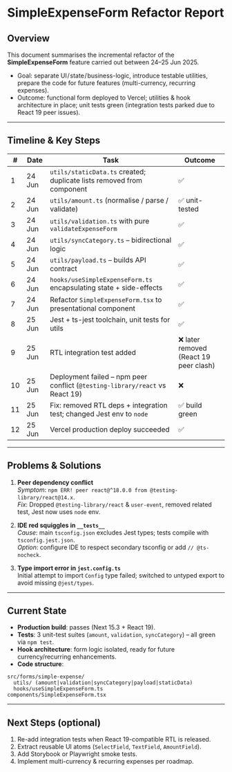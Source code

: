 # SimpleExpenseForm Refactor Report

## Overview
This document summarises the incremental refactor of the **SimpleExpenseForm** feature carried out between 24–25 Jun 2025.

* Goal: separate UI / state / business-logic, introduce testable utilities, prepare the code for future features (multi-currency, recurring expenses).
* Outcome: functional form deployed to Vercel; utilities & hook architecture in place; unit tests green (integration tests parked due to React 19 peer issues).

---

## Timeline & Key Steps

| # | Date | Task | Outcome |
|---|---|---|---|
| 1 | 24 Jun | `utils/staticData.ts` created; duplicate lists removed from component | ✅ |
| 2 | 24 Jun | `utils/amount.ts` (normalise / parse / validate) | ✅ unit-tested |
| 3 | 24 Jun | `utils/validation.ts` with pure `validateExpenseForm` | ✅ |
| 4 | 24 Jun | `utils/syncCategory.ts` – bidirectional logic | ✅ |
| 5 | 24 Jun | `utils/payload.ts` – builds API contract | ✅ |
| 6 | 24 Jun | `hooks/useSimpleExpenseForm.ts` encapsulating state + side-effects | ✅ |
| 7 | 24 Jun | Refactor `SimpleExpenseForm.tsx` to presentational component | ✅ |
| 8 | 25 Jun | Jest + ts-jest toolchain, unit tests for utils | ✅ |
| 9 | 25 Jun | RTL integration test added | ❌ later removed (React 19 peer clash) |
| 10 | 25 Jun | Deployment failed – npm peer conflict (`@testing-library/react` vs React 19) | ❌ |
| 11 | 25 Jun | Fix: removed RTL deps + integration test; changed Jest env to `node` | ✅ build green |
| 12 | 25 Jun | Vercel production deploy succeeded | ✅ |

---

## Problems & Solutions

1. **Peer dependency conflict**  
   *Symptom*: `npm ERR! peer react@^18.0.0 from @testing-library/react@14.x`.  
   *Fix*: Dropped `@testing-library/react` & `user-event`, removed related test, Jest now uses `node` env.

2. **IDE red squiggles in `__tests__`**  
   *Cause*: main `tsconfig.json` excludes Jest types; tests compile with `tsconfig.jest.json`.  
   *Option*: configure IDE to respect secondary tsconfig or add `// @ts-nocheck`.

3. **Type import error in `jest.config.ts`**  
   Initial attempt to import `Config` type failed; switched to untyped export to avoid missing `@jest/types`.

---

## Current State

* **Production build**: passes (Next 15.3 + React 19).  
* **Tests**: 3 unit-test suites (`amount`, `validation`, `syncCategory`) – all green via `npm test`.  
* **Hook architecture**: form logic isolated, ready for future currency/recurring enhancements.  
* **Code structure**:
```
src/forms/simple-expense/
  utils/ (amount|validation|syncCategory|payload|staticData)
  hooks/useSimpleExpenseForm.ts
components/SimpleExpenseForm.tsx
```

---

## Next Steps (optional)

1. Re-add integration tests when React 19-compatible RTL is released.
2. Extract reusable UI atoms (`SelectField`, `TextField`, `AmountField`).
3. Add Storybook or Playwright smoke tests.
4. Implement multi-currency & recurring expenses per roadmap. 